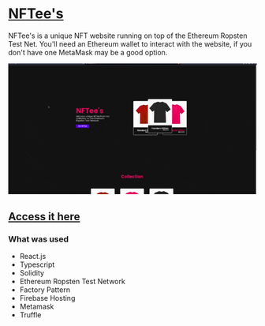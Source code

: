 # [NFTee's](https://chub-crypto.web.app/ "Homepage")

NFTee's is a unique NFT website running on top of the Ethereum Ropsten Test Net. You'll need an Ethereum wallet to interact with the website, if you don't have one MetaMask may be a good option.

<p align="center">
  <img src="./demo.gif">
</p>

## [Access it here](https://nftees.web.app/ "Homepage")

### What was used

- React.js
- Typescript
- Solidity
- Ethereum Ropsten Test Network
- Factory Pattern
- Firebase Hosting
- Metamask
- Truffle

